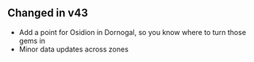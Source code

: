 ## Changed in v43

* Add a point for Osidion in Dornogal, so you know where to turn those gems in
* Minor data updates across zones

